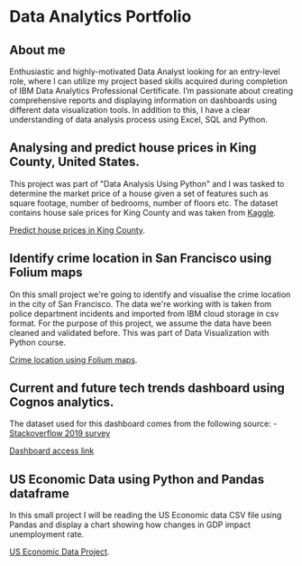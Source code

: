 # Data Analytics Portfolio
## About me
Enthusiastic and highly-motivated Data Analyst looking for an entry-level role, where I can utilize my project based skills acquired during completion of IBM Data Analytics Professional Certificate.
I’m passionate about creating comprehensive reports and displaying information on dashboards using different data visualization tools. In addition to this, I have a clear understanding of data analysis process using Excel, SQL and Python.


## Analysing and predict house prices in King County, United States.
This project was part of "Data Analysis Using Python" and I was tasked to determine the market price of a house given a set of features such as square footage, number of bedrooms, number of floors etc. The dataset contains house sale prices for King County and was taken from [Kaggle](https://www.kaggle.com/datasets/harlfoxem/housesalesprediction?utm_medium=Exinfluencer&utm_source=Exinfluencer&utm_content=000026UJ&utm_term=10006555&utm_id=NA-SkillsNetwork-wwwcourseraorg-SkillsNetworkCoursesIBMDeveloperSkillsNetworkDA0101ENSkillsNetwork20235326-2021-01-01).

[Predict house prices in King County](https://github.com/cristian01/Portfolio_Projects/blob/main/house-prices.ipynb).


## Identify crime location in San Francisco using Folium maps
On this small project we're going to identify and visualise the crime location in the city of San Francisco. The data we're working with is taken from police department incidents and imported from IBM cloud storage in csv format. For the purpose of this project, we assume the data have been cleaned and validated before. This was part of Data Visualization with Python course.

[Crime location using Folium maps](http://nbviewer.org/github/cristian01/Portfolio_Projects/blob/main/LA-crime-map.ipynb).


## Current and future tech trends dashboard using Cognos analytics. 

The dataset used for this dashboard comes from the following source: - [Stackoverflow 2019 survey](https://insights.stackoverflow.com/survey)

[Dashboard access link](https://eu-gb.dataplatform.cloud.ibm.com/dashboards/0481e6b8-5976-4e25-a1a1-7abae0551a2f/view/703ff87c34806dd04af1f2e4079f7f057c3f2408b3bbd50b89807b495d322297a8381390c82b4f0bd8400230f0b84058cb)


## US Economic Data using Python and Pandas dataframe
In this small project I will be reading the US Economic data CSV file using Pandas and display a chart showing how changes in GDP impact unemployment
rate. 

[US Economic Data Project](https://github.com/cristian01/Portfolio_Projects/blob/main/US_Economic_Data.ipynb).
